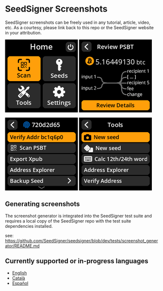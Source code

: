 # SeedSigner Screenshots 

SeedSigner screenshots can be freely used in any tutorial, article, video, etc. As a courtesy, please link back to this repo or the SeedSigner website in your attribution.

![](en/main_menu_views/MainMenuView.png) ![](en/psbt_views/PSBTOverviewView.png)

![](en/seed_views/SeedOptionsView.png) ![](en/tools_views/ToolsMenuView.png)


## Generating screenshots
The screenshot generator is integrated into the SeedSigner test suite and requires a local copy of the SeedSigner repo with the test suite dependencies installed.

see: https://github.com/SeedSigner/seedsigner/blob/dev/tests/screenshot_generator/README.md


## Currently supported or in-progress languages
* [English](en/README.md)
* [Català](ca/README.md)
* [Español](es/README.md)
